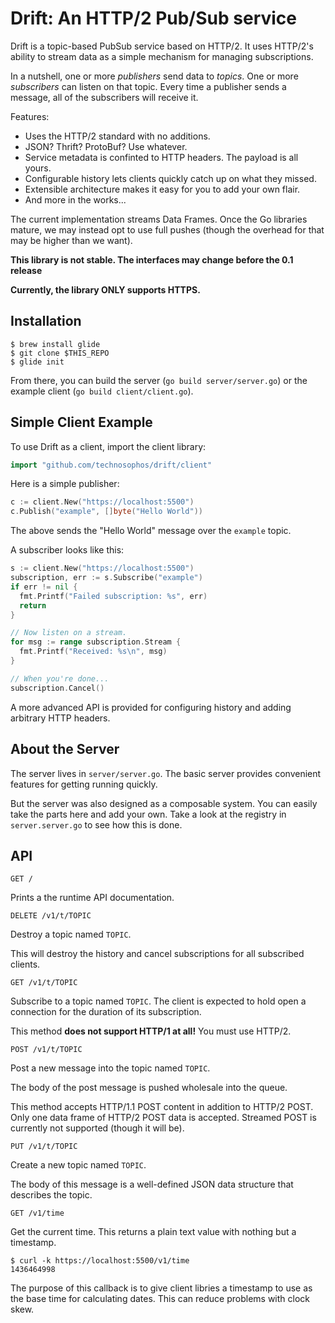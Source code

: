 # Drift: An HTTP/2 Pub/Sub service

Drift is a topic-based PubSub service based on HTTP/2. It uses HTTP/2's
ability to stream data as a simple mechanism for managing subscriptions.

In a nutshell, one or more _publishers_ send data to _topics_. One or
more _subscribers_ can listen on that topic. Every time a publisher
sends a message, all of the subscribers will receive it.

Features:

- Uses the HTTP/2 standard with no additions.
- JSON? Thrift? ProtoBuf? Use whatever.
- Service metadata is confinted to HTTP headers. The payload is all
  yours.
- Configurable history lets clients quickly catch up on what they missed.
- Extensible architecture makes it easy for you to add your own flair.
- And more in the works...

The current implementation streams Data Frames. Once the Go libraries
mature, we may instead opt to use full pushes (though the overhead for
that may be higher than we want).

**This library is not stable. The interfaces may change before the 0.1
release**

**Currently, the library ONLY supports HTTPS.**

## Installation

```
$ brew install glide
$ git clone $THIS_REPO
$ glide init
```

From there, you can build the server (`go build server/server.go`) or
the example client (`go build client/client.go`).

## Simple Client Example

To use Drift as a client, import the client library:

```go
import "github.com/technosophos/drift/client"
```

Here is a simple publisher:

```go
c := client.New("https://localhost:5500")
c.Publish("example", []byte("Hello World"))
```

The above sends the "Hello World" message over the `example` topic.

A subscriber looks like this:

```go
s := client.New("https://localhost:5500")
subscription, err := s.Subscribe("example")
if err != nil {
  fmt.Printf("Failed subscription: %s", err)
  return
}

// Now listen on a stream.
for msg := range subscription.Stream {
  fmt.Printf("Received: %s\n", msg)
}

// When you're done...
subscription.Cancel()
```

A more advanced API is provided for configuring history and adding
arbitrary HTTP headers.

## About the Server

The server lives in `server/server.go`. The basic server provides
convenient features for getting running quickly.

But the server was also designed as a composable system. You can easily
take the parts here and add your own. Take a look at the registry in
`server.server.go` to see how this is done.

## API

`GET /`

Prints a the runtime API documentation.

`DELETE /v1/t/TOPIC`

Destroy a topic named `TOPIC`.

This will destroy the history and cancel subscriptions for all
subscribed clients.

`GET /v1/t/TOPIC`

Subscribe to a topic named `TOPIC`. The client is expected to hold open
a connection for the duration of its subscription.

This method **does not support HTTP/1 at all!** You must use HTTP/2.


`POST /v1/t/TOPIC`

Post a new message into the topic named `TOPIC`.

The body of the post message is pushed wholesale into the queue.

This method accepts HTTP/1.1 POST content in addition to HTTP/2 POST.
Only one data frame of HTTP/2 POST data is accepted. Streamed POST is
currently not supported (though it will be).

`PUT /v1/t/TOPIC`

Create a new topic named `TOPIC`.

The body of this message is a well-defined JSON data structure that
describes the topic.

`GET /v1/time`

Get the current time. This returns a plain text value with nothing but a
timestamp.

```
$ curl -k https://localhost:5500/v1/time
1436464998
```

The purpose of this callback is to give client libries a timestamp to
use as the base time for calculating dates. This can reduce problems
with clock skew.
